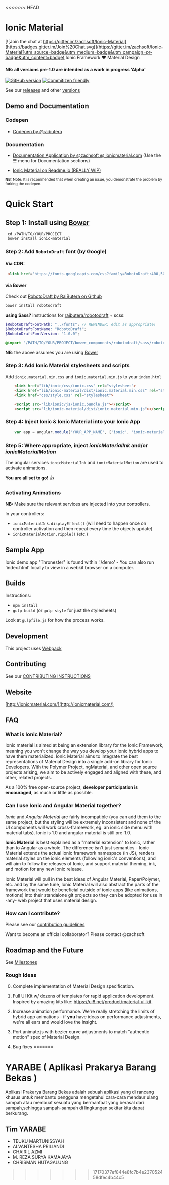<<<<<<< HEAD
# Ionic Material

[![Join the chat at https://gitter.im/zachsoft/Ionic-Material](https://badges.gitter.im/Join%20Chat.svg)](https://gitter.im/zachsoft/Ionic-Material?utm_source=badge&utm_medium=badge&utm_campaign=pr-badge&utm_content=badge)
Ionic Framework ♥ Material Design

#### NB: all versions pre-1.0 are intended as a work in progress 'Alpha'
[![GitHub version](https://badge.fury.io/gh/zachsoft%2Fionic-material.svg)](http://badge.fury.io/gh/zachsoft%2Fionic-material)
[![Commitizen friendly](https://img.shields.io/badge/commitizen-friendly-brightgreen.svg)](http://commitizen.github.io/cz-cli/)

See our [releases](https://github.com/zachsoft/ionic-material/releases) and other [versions](https://github.com/zachsoft/ionic-material/tags)

## Demo and Documentation
### Codepen
- [Codepen by @raibutera](http://codepen.io/Rai/pen/rVjzoX?)

### Documentation
- [Documentation Application by @zachsoft @ ionicmaterial.com](http://ionicmaterial.com/demo/) 
(Use the ☰ menu for Documentation sections)

- [Ionic Material on Readme.io (REALLY WIP)](http://ionicmaterial.readme.io/v0.3)

<small> **NB:** Note: It is recommended that when creating an issue, you demonstrate the problem by forking the codepen.</small>

# Quick Start
## Step 1: Install using [Bower](http://bower.io) 

```shell
 cd /PATH/TO/YOUR/PROJECT
 bower install ionic-material
```

### Step 2: Add `RobotoDraft` font (by **Google**)
#### Via CDN:
```html
 <link href='https://fonts.googleapis.com/css?family=RobotoDraft:400,500,700,400italic' rel='stylesheet' type='text/css'>
```

#### via Bower 
Check out [RobotoDraft by RaiButera on Github](https://github.com/raibutera/robotodraft) 

```shell
bower install robotodraft 
```

**using Sass?** instructions for [raibutera/robotodraft](https://github.com/raibutera/robotodraft) + scss:

```scss
$RobotoDraftFontPath: "../fonts"; // REMINDER: edit as appropriate!
$RobotoDraftFontName: "RobotoDraft";
$RobotoDraftFontVersion: "1.0.0";

@import "/PATH/TO/YOUR/PROJECT/bower_components/robotodraft/sass/robotodraft.scss";    // REMINDER: edit as appropriate!
```
**NB**: the above assumes you are using [Bower](http://bower.io)

### Step 3: Add Ionic Material stylesheets and scripts
Add `ionic.material.min.css` and `ionic.material.min.js` to your `index.html`

```html 
    <link href="lib/ionic/css/ionic.css" rel="stylesheet">
    <link href="lib/ionic-material/dist/ionic.material.min.css" rel="stylesheet">
    <link href="css/style.css" rel="stylesheet">

    <script src="lib/ionic/js/ionic.bundle.js"></script>
    <script src="lib/ionic-material/dist/ionic.material.min.js"></script>
```

### Step 4: Inject Ionic & Ionic Material into your Ionic App 

```javascript
    var app = angular.module('YOUR_APP_NAME', ['ionic', 'ionic-material']);
```

### Step 5: Where appropriate, inject *ionicMaterialInk* and/or *ionicMaterialMotion*

The angular services `ionicMaterialInk` and `ionicMaterialMotion` are used to activate animations.

**You are all set to go!** :thumbsup:

### Activating Animations

**NB:** Make sure the relevant services are injected into your controllers.

In your controllers: 
- `ionicMaterialInk.displayEffect()` (will need to happen once on controller activation and then repeat every time the objects update)
- `ionicMaterialMotion.ripple()` (etc.)

## Sample App
Ionic demo app "Thronester" is found within './demo' - You can also run 'index.html' locally to view in a webkit browser on a computer.

## Builds
Instructions:
- `npm install`
- `gulp build` (or `gulp style` for just the stylesheets)

Look at `gulpfile.js` for how the process works.

## Development 
This project uses [Webpack](http://webpack.github.io/)

## Contributing
See our [CONTRIBUTING INSTRUCTIONS](./CONTRIBUTING.md)

## Website
[http://ionicmaterial.com/](http://ionicmaterial.com/)

## FAQ
### What is Ionic Material?
Ionic material is aimed at being an extension library for the Ionic Framework, meaning you won't change the way you develop your Ionic hybrid apps to have them materialized. Ionic Material aims to integrate the best representations of Material Design into a single add-on library for Ionic Developers. With the Polymer Project, ngMaterial, and other open source projects arising, we aim to be actively engaged and aligned with these, and other, related projects.

As a 100% free open-source project, **developer participation is encouraged**, as much or little as possible.

### Can I use Ionic and Angular Material together?
*Ionic* and *Angular Material* are fairly incompatible (you can add them to the same project, but the styling will be extremely inconsistent and none of the UI components will work cross-framework, eg. an ionic side menu with material tabs). Ionic is 1.0 and angular material is still pre-1.0. 

**Ionic Material** is best explained as a "material extension" to Ionic, rather than to Angular as a whole. The difference isn't just semantics - Ionic Material extends the actual ionic framework namespace (in JS), renders material styles on the ionic elements (following ionic's conventions), and will aim to follow the releases of Ionic, and support material theming, ink, and motion for any new Ionic release.

Ionic Material will pull in the best ideas of Angular Material, Paper/Polymer, etc. and by the same tune, Ionic Material will also abstract the parts of the framework that would be beneficial outside of ionic apps (like animations, motions) into their standalone git projects so they can be adopted for use in -any- web project that uses material design.

### How can I contribute?
Please see our [contribution guidelines](CONTRIBUTING.md)

Want to become an official collaborator? Please contact @zachsoft


## Roadmap and the Future 
See [Milestones](https://github.com/zachsoft/ionic-material/milestones)

### Rough Ideas
0. Complete implementation of Material Design specification.

1. Full UI Kit w/ dozens of templates for rapid application development. Inspired by amazing kits like: https://ui8.net/product/material-ui-kit.

2. Increase animation performance. We're really stretching the limits of hybrid app animations - if **you** have ideas on performance adjustments, we're all ears and would love the insight.

3. Port animate.js with bezier curve adjustments to match "authentic motion" spec of Material Design.

4. Bug fixes
=======
# YARABE ( Aplikasi Prakarya Barang Bekas )
Aplikasi Prakarya Barang Bekas adalah sebuah aplikasi yang di rancang khusus untuk membantu pengguna mengetahui cara-cara mendaur ulang sampah atau membuat sesuatu yang bermanfaat yang berasal dari sampah,sehingga sampah-sampah di lingkungan sekitar kita dapat berkurang.

## Tim YARABE
* TEUKU MARTUNISSYAH      
* ALVANTESHA PRILIANDI	  
* CHAIRIL AZMI	 	 	      
* M. REZA SURYA KAMAJAYA  
* CHRISMAN HUTAGALUNG  	  



>>>>>>> 17170377ef844e8fc7b4e237052458dfec4b44c5
